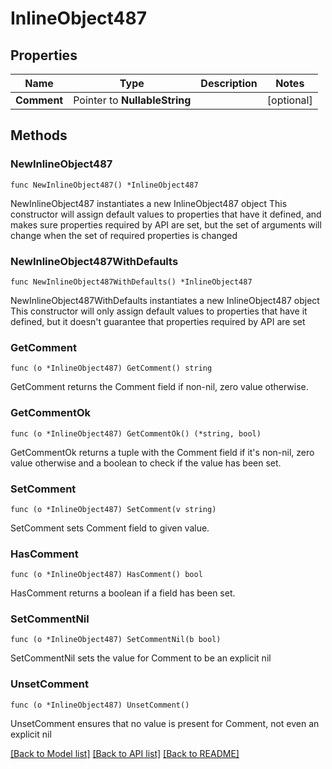 # InlineObject487

## Properties

Name | Type | Description | Notes
------------ | ------------- | ------------- | -------------
**Comment** | Pointer to **NullableString** |  | [optional] 

## Methods

### NewInlineObject487

`func NewInlineObject487() *InlineObject487`

NewInlineObject487 instantiates a new InlineObject487 object
This constructor will assign default values to properties that have it defined,
and makes sure properties required by API are set, but the set of arguments
will change when the set of required properties is changed

### NewInlineObject487WithDefaults

`func NewInlineObject487WithDefaults() *InlineObject487`

NewInlineObject487WithDefaults instantiates a new InlineObject487 object
This constructor will only assign default values to properties that have it defined,
but it doesn't guarantee that properties required by API are set

### GetComment

`func (o *InlineObject487) GetComment() string`

GetComment returns the Comment field if non-nil, zero value otherwise.

### GetCommentOk

`func (o *InlineObject487) GetCommentOk() (*string, bool)`

GetCommentOk returns a tuple with the Comment field if it's non-nil, zero value otherwise
and a boolean to check if the value has been set.

### SetComment

`func (o *InlineObject487) SetComment(v string)`

SetComment sets Comment field to given value.

### HasComment

`func (o *InlineObject487) HasComment() bool`

HasComment returns a boolean if a field has been set.

### SetCommentNil

`func (o *InlineObject487) SetCommentNil(b bool)`

 SetCommentNil sets the value for Comment to be an explicit nil

### UnsetComment
`func (o *InlineObject487) UnsetComment()`

UnsetComment ensures that no value is present for Comment, not even an explicit nil

[[Back to Model list]](../README.md#documentation-for-models) [[Back to API list]](../README.md#documentation-for-api-endpoints) [[Back to README]](../README.md)


